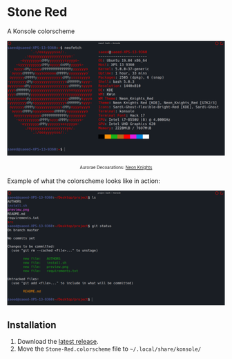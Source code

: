 # Stone Red
A Konsole colorscheme

<p align="center">
  <img src="https://raw.githubusercontent.com/SaeedBaig/stone-red-konsole/master/screenshots/preview.png" alt="Preview Stone Red Konsole theme"/>
</p>
<p align="center">
  <sup><sub>
    Aurorae Decoarations: <a href="https://store.kde.org/p/1320441">Neon Knights</a>
  </sub></sup>
</p>

Example of what the colorscheme looks like in action:
<p align="center">
  <img src="https://raw.githubusercontent.com/SaeedBaig/stone-red-konsole/master/screenshots/example.png" alt="Example of Stone Red Konsole theme"/>
</p>

## Installation
1. Download the [latest release](https://github.com/SaeedBaig/stone-red-konsole/releases/).
2. Move the `Stone-Red.colorscheme` file to `~/.local/share/konsole/`
